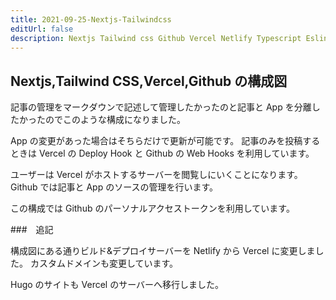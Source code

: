 ```yaml
---
title: 2021-09-25-Nextjs-Tailwindcss
editUrl: false
description: Nextjs Tailwind css Github Vercel Netlify Typescript Eslint
---
```


## Nextjs,Tailwind CSS,Vercel,Github の構成図

記事の管理をマークダウンで記述して管理したかったのと記事と App を分離したかったのでこのような構成になりました。

App の変更があった場合はそちらだけで更新が可能です。
記事のみを投稿するときは Vercel の Deploy Hook と Github の Web Hooks を利用しています。

ユーザーは Vercel がホストするサーバーを閲覧しにいくことになります。
Github では記事と App のソースの管理を行います。

この構成では Github のパーソナルアクセストークンを利用しています。

\###　追記

構成図にある通りビルド&デプロイサーバーを Netlify から Vercel に変更しました。
カスタムドメインも変更しています。

Hugo のサイトも Vercel のサーバーへ移行しました。
